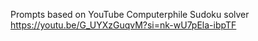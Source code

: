 Prompts based on YouTube Computerphile Sudoku solver
https://youtu.be/G_UYXzGuqvM?si=nk-wU7pEla-ibpTF


